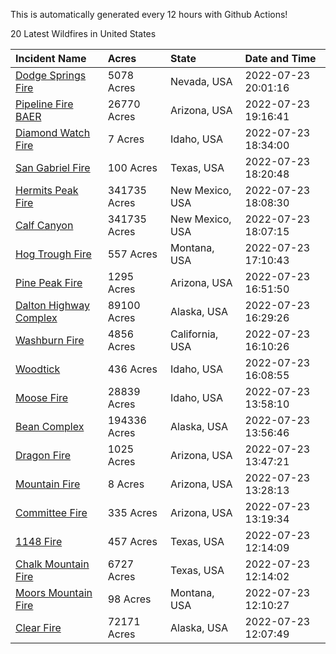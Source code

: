 This is automatically generated every 12 hours with Github Actions!

20 Latest Wildfires in United States

 | Incident Name | Acres | State | Date and Time |
|:---|:---|:---|:---|
| [Dodge Springs Fire](https://inciweb.nwcg.gov/incident/8268/) | 5078 Acres | Nevada, USA | 2022-07-23 20:01:16 |
| [Pipeline Fire BAER](https://inciweb.nwcg.gov/incident/8168/) | 26770 Acres | Arizona, USA | 2022-07-23 19:16:41 |
| [Diamond Watch Fire](https://inciweb.nwcg.gov/incident/8264/) | 7 Acres | Idaho, USA | 2022-07-23 18:34:00 |
| [San Gabriel Fire](https://inciweb.nwcg.gov/incident/8271/) | 100 Acres | Texas, USA | 2022-07-23 18:20:48 |
| [Hermits Peak Fire](https://inciweb.nwcg.gov/incident/8049/) | 341735 Acres | New Mexico, USA | 2022-07-23 18:08:30 |
| [Calf Canyon](https://inciweb.nwcg.gov/incident/8069/) | 341735 Acres | New Mexico, USA | 2022-07-23 18:07:15 |
| [Hog Trough Fire](https://inciweb.nwcg.gov/incident/8258/) | 557 Acres | Montana, USA | 2022-07-23 17:10:43 |
| [Pine Peak Fire](https://inciweb.nwcg.gov/incident/8257/) | 1295 Acres | Arizona, USA | 2022-07-23 16:51:50 |
| [Dalton Highway Complex](https://inciweb.nwcg.gov/incident/8240/) | 89100 Acres | Alaska, USA | 2022-07-23 16:29:26 |
| [Washburn Fire](https://inciweb.nwcg.gov/incident/8209/) | 4856 Acres | California, USA | 2022-07-23 16:10:26 |
| [Woodtick](https://inciweb.nwcg.gov/incident/8253/) | 436 Acres | Idaho, USA | 2022-07-23 16:08:55 |
| [Moose Fire](https://inciweb.nwcg.gov/incident/8249/) | 28839 Acres | Idaho, USA | 2022-07-23 13:58:10 |
| [Bean Complex](https://inciweb.nwcg.gov/incident/8183/) | 194336 Acres | Alaska, USA | 2022-07-23 13:56:46 |
| [Dragon Fire ](https://inciweb.nwcg.gov/incident/8266/) | 1025 Acres | Arizona, USA | 2022-07-23 13:47:21 |
| [Mountain Fire](https://inciweb.nwcg.gov/incident/8270/) | 8 Acres | Arizona, USA | 2022-07-23 13:28:13 |
| [Committee Fire](https://inciweb.nwcg.gov/incident/8241/) | 335 Acres | Arizona, USA | 2022-07-23 13:19:34 |
| [1148 Fire](https://inciweb.nwcg.gov/incident/8251/) | 457 Acres | Texas, USA | 2022-07-23 12:14:09 |
| [Chalk Mountain Fire](https://inciweb.nwcg.gov/incident/8255/) | 6727 Acres | Texas, USA | 2022-07-23 12:14:02 |
| [Moors Mountain Fire](https://inciweb.nwcg.gov/incident/8238/) | 98 Acres | Montana, USA | 2022-07-23 12:10:27 |
| [Clear Fire](https://inciweb.nwcg.gov/incident/8178/) | 72171 Acres | Alaska, USA | 2022-07-23 12:07:49 |
